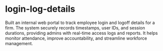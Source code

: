 # login-log-details
Built an internal web portal to track employee login and logoff details for a firm. The system securely records timestamps, user IDs, and session durations, providing admins with real-time access logs and reports. It helps monitor attendance, improve accountability, and streamline workforce management.
